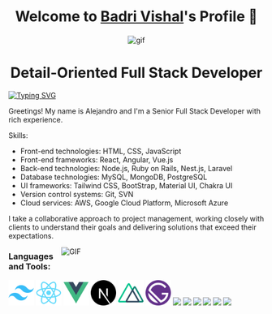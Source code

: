 <p align="center">
  <h1 align="center">Welcome to <a href="https://github.com/MrBlueBird2">Badri Vishal</a>'s Profile 👋</h1>
</p>
<div align=center>
          <img alt="gif" align="center" src="https://github.com/Moataz-Elmesmary/Moataz-Elmesmary/blob/main/git.gif" width=300 height=300/>
    </div>

<h1 align=center>
       Detail-Oriented Full Stack Developer
    </h1>

<a href="https://git.io/typing-svg"><img src="https://readme-typing-svg.demolab.com?font=Fira+Code&weight=500&size=24&pause=1000&color=F72C9A&center=true&vCenter=true&width=650&lines=Senior+full+stack+developer!;Detail+oriented+front-end+developer!;Eager+to+learn+new+technologies!" alt="Typing SVG" /></a>

Greetings!
My name is Alejandro and I'm a Senior Full Stack Developer with rich experience.

Skills:

- Front-end technologies: HTML, CSS, JavaScript
- Front-end frameworks: React, Angular, Vue.js
- Back-end technologies: Node.js, Ruby on Rails, Nest.js, Laravel
- Database technologies: MySQL, MongoDB, PostgreSQL
- UI frameworks: Tailwind CSS, BootStrap, Material UI, Chakra UI
- Version control systems: Git, SVN
- Cloud services: AWS, Google Cloud Platform, Microsoft Azure

I take a collaborative approach to project management, working closely with clients to understand their goals and delivering solutions that exceed their expectations.

<img align="right" width="400" alt="GIF" src="https://blog.cloudlayer.io/content/images/2020/12/coding-freak.gif"/>

<h3 align="left">Languages and Tools:</h3>

<img height=50 src="https://github.com/devicons/devicon/blob/v2.15.1/icons/tailwindcss/tailwindcss-plain.svg"/> <img height=50 src="https://github.com/devicons/devicon/blob/v2.15.1/icons/react/react-original.svg" /> <img height=50 src="https://github.com/devicons/devicon/blob/v2.15.1/icons/vuejs/vuejs-original.svg" /> <img height=50 src="https://github.com/devicons/devicon/blob/v2.15.1/icons/nextjs/nextjs-original.svg" /> <img height=50 src="https://github.com/devicons/devicon/blob/v2.15.1/icons/nuxtjs/nuxtjs-original.svg" /> <img height=50 src="https://github.com/devicons/devicon/blob/v2.15.1/icons/gatsby/gatsby-original.svg" /> <img height=50 src="https://cdn.jsdelivr.net/gh/devicons/devicon/icons/html5/html5-original.svg" /> <img height=50 src="https://cdn.jsdelivr.net/gh/devicons/devicon/icons/css3/css3-original.svg" /> <img height=50 src="https://cdn.jsdelivr.net/gh/devicons/devicon/icons/git/git-plain.svg"/> <img height=50 src="https://cdn.jsdelivr.net/gh/devicons/devicon/icons/github/github-original.svg"/> <img height=50 src="https://cdn.jsdelivr.net/gh/devicons/devicon/icons/mysql/mysql-original.svg"/> <img height=50 src="https://cdn.jsdelivr.net/gh/devicons/devicon/icons/vscode/vscode-original.svg"/>
